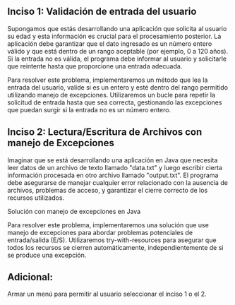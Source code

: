 ## Inciso 1: Validación de entrada del usuario 

Supongamos que estás desarrollando una aplicación que solicita al usuario su edad y esta información es crucial para el procesamiento posterior. La aplicación debe garantizar que el dato ingresado es un número entero válido y que está dentro de un rango aceptable (por ejemplo, 0 a 120 años). Si la entrada no es válida, el programa debe informar al usuario y solicitarle que reintente hasta que proporcione una entrada adecuada. 

Para resolver este problema, implementaremos un método que lea la entrada del usuario, valide si es un entero y esté dentro del rango permitido utilizando manejo de excepciones. Utilizaremos un bucle para repetir la solicitud de entrada hasta que sea correcta, gestionando las excepciones que puedan surgir si la entrada no es un número entero.

## Inciso 2: Lectura/Escritura de Archivos con manejo de Excepciones

Imaginar que se está desarrollando una aplicación en Java que necesita leer datos de un archivo de texto llamado "data.txt" y luego escribir cierta información procesada en otro archivo llamado "output.txt". El programa debe asegurarse de manejar cualquier error relacionado con la ausencia de archivos, problemas de acceso, y garantizar el cierre correcto de los recursos utilizados. 

Solución con manejo de excepciones en Java 

Para resolver este problema, implementaremos una solución que use manejo de excepciones para abordar problemas potenciales de entrada/salida (E/S). Utilizaremos try-with-resources para asegurar que todos los recursos se cierren automáticamente, independientemente de si se produce una excepción.  

## Adicional:
Armar un menú para permitir al usuario seleccionar el inciso 1 o el 2.



